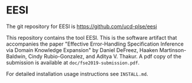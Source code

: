# EESI

The git repository for EESI is https://github.com/ucd-plse/eesi

This repository contains the tool EESI. This is the software artifact that
accompanies the paper "Effective Error-Handling Specification Inference via
Domain Knowledge Expansion" by Daniel DeFreez, Haaken Martinson-Baldwin,
Cindy Rubio-Gonzalez, and Aditya V. Thakur. A pdf copy of the submission is 
available at `doc/fse2019-submission.pdf`.

For detailed installation usage instructions see `INSTALL.md`.
